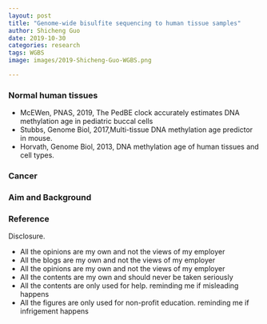 ```yaml
---
layout: post
title: "Genome-wide bisulfite sequencing to human tissue samples"
author: Shicheng Guo
date: 2019-10-30
categories: research
tags: WGBS
image: images/2019-Shicheng-Guo-WGBS.png

---
```

### Normal human tissues
* McEWen, PNAS, 2019, The PedBE clock accurately estimates DNA methylation age in pediatric buccal cells
* Stubbs, Genome Biol, 2017,Multi-tissue DNA methylation age predictor in mouse.
* Horvath, Genome Biol, 2013, DNA methylation age of human tissues and cell types.
### Cancer

###  Aim and Background


###  Reference


Disclosure.
* All the opinions are my own and not the views of my employer
* All the blogs are my own and not the views of my employer
* All the opinions are my own and not the views of my employer
* All the contents are my own and should never be taken seriously
* All the contents are only used for help. reminding me if misleading happens
* All the figures are only used for non-profit education. reminding me if infrigement happens
